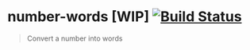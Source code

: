 # number-words [WIP] [![Build Status](https://travis-ci.org/andreruffert/number-words.svg?branch=master)](https://travis-ci.org/andreruffert/number-words)

> Convert a number into words
